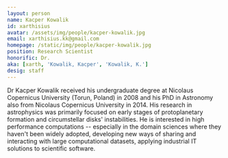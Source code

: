 ```yaml
---
layout: person
name: Kacper Kowalik
id: xarthisius
avatar: /assets/img/people/kacper-kowalik.jpg
email: xarthisius.kk@gmail.com
homepage: /static/img/people/kacper-kowalik.jpg
position: Research Scientist
honorific: Dr.
aka: [xarth, 'Kowalik, Kacper', 'Kowalik, K.']
desig: staff
---
```


Dr Kacper Kowalik received his undergraduate degree at Nicolaus
Copernicus University (Torun, Poland) in 2008 and his PhD in Astronomy
also from Nicolaus Copernicus University in 2014. His research in
astrophysics was primarily focused on early stages of protoplanetary
formation and circumstellar disks' instabilities. He is interested in
high performance computations -- especially in the domain sciences
where they haven't been widely adopted, developing new ways of sharing
and interacting with large computational datasets, applying industrial
IT solutions to scientific software.
